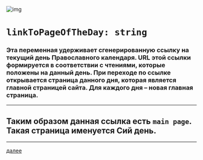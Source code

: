 ![img](https://1.bp.blogspot.com/-tAc5q1JTbDA/Xc6iT2nQdQI/AAAAAAAAEpE/CDxjGm5K0u4pvEyBHLyD3PjpBukCLBWiwCLcBGAsYHQ/s320/001.png "001")

# `linkToPageOfTheDay: string`

### Эта переменная удерживает сгенерированную ссылку на текущий день Православного календаря. URL этой ссылки формируется в соответствии с чтениями, которые положены на данный день. При переходе по ссылке открывается страница данного дня, которая является главной страницей сайта. Для каждого дня – новая главная страница.


---

## Таким образом данная ссылка есть `main page`. Такая страница именуется **Сий день**.







---

[далее](002.html)
